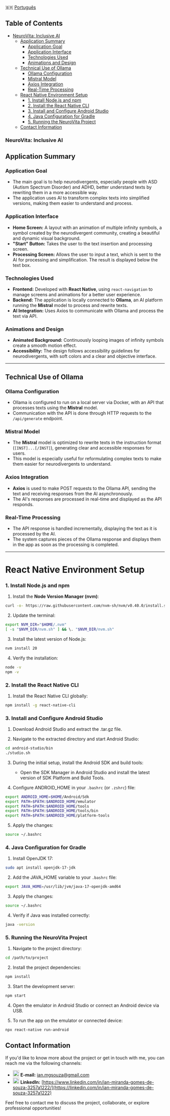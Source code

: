 🇧🇷 [Português](README.pt.md)

## Table of Contents
- [NeuroVita: Inclusive AI](#neurovita-inclusive-ai)
  - [Application Summary](#application-summary)
    - [Application Goal](#application-goal)
    - [Application Interface](#application-interface)
    - [Technologies Used](#technologies-used)
    - [Animations and Design](#animations-and-design)
  - [Technical Use of Ollama](#technical-use-of-ollama)
    - [Ollama Configuration](#ollama-configuration)
    - [Mistral Model](#mistral-model)
    - [Axios Integration](#axios-integration)
    - [Real-Time Processing](#real-time-processing)
  - [React Native Environment Setup](#react-native-environment-setup)
    - [1. Install Node.js and npm](#1-install-nodejs-and-npm)
    - [2. Install the React Native CLI](#2-install-the-react-native-cli)
    - [3. Install and Configure Android Studio](#3-install-and-configure-android-studio)
    - [4. Java Configuration for Gradle](#4-java-configuration-for-gradle)
    - [5. Running the NeuroVita Project](#5-running-the-neurovita-project)
  -  [Contact Information](#contact-information)

### NeuroVita: Inclusive AI

## Application Summary

### Application Goal
- The main goal is to help neurodivergents, especially people with ASD (Autism Spectrum Disorder) and ADHD, better understand texts by rewriting them in a more accessible way.
- The application uses AI to transform complex texts into simplified versions, making them easier to understand and process.

### Application Interface
- **Home Screen:** A layout with an animation of multiple infinity symbols, a symbol created by the neurodivergent community, creating a beautiful and dynamic visual background.
- **"Start" Button:** Takes the user to the text insertion and processing screen.
- **Processing Screen:** Allows the user to input a text, which is sent to the AI for processing and simplification. The result is displayed below the text box.

### Technologies Used
- **Frontend:** Developed with **React Native**, using `react-navigation` to manage screens and animations for a better user experience.
- **Backend:** The application is locally connected to **Ollama**, an AI platform running the **Mistral** model to process and rewrite texts.
- **AI Integration:** Uses Axios to communicate with Ollama and process the text via API.

### Animations and Design
- **Animated Background:** Continuously looping images of infinity symbols create a smooth motion effect.
- **Accessibility:** The design follows accessibility guidelines for neurodivergents, with soft colors and a clear and objective interface.

---

## Technical Use of Ollama

### Ollama Configuration
- Ollama is configured to run on a local server via Docker, with an API that processes texts using the **Mistral** model.
- Communication with the API is done through HTTP requests to the `/api/generate` endpoint.

### Mistral Model
- The **Mistral** model is optimized to rewrite texts in the instruction format (`[INST]...[/INST]`), generating clear and accessible responses for users.
- This model is especially useful for reformulating complex texts to make them easier for neurodivergents to understand.

### Axios Integration
- **Axios** is used to make POST requests to the Ollama API, sending the text and receiving responses from the AI asynchronously.
- The AI's responses are processed in real-time and displayed as the API responds.

### Real-Time Processing
- The API response is handled incrementally, displaying the text as it is processed by the AI.
- The system captures pieces of the Ollama response and displays them in the app as soon as the processing is completed.

---

# React Native Environment Setup

### 1. Install Node.js and npm

1. Install the **Node Version Manager (nvm)**:
```bash
curl -o- https://raw.githubusercontent.com/nvm-sh/nvm/v0.40.0/install.sh | bash
```

2. Update the terminal:
```bash
export NVM_DIR="$HOME/.nvm"
[ -s "$NVM_DIR/nvm.sh" ] && \. "$NVM_DIR/nvm.sh"
```

3. Install the latest version of Node.js:
```bash
nvm install 20
```

4. Verify the installation:
```bash
node -v
npm -v
```

### 2. Install the React Native CLI

1. Install the React Native CLI globally:
```bash
npm install -g react-native-cli
```

### 3. Install and Configure Android Studio

1. Download Android Studio and extract the .tar.gz file.

2. Navigate to the extracted directory and start Android Studio:
```bash
cd android-studio/bin
./studio.sh
```

3. During the initial setup, install the Android SDK and build tools:
   - Open the SDK Manager in Android Studio and install the latest version of SDK Platform and Build Tools.

4. Configure ANDROID_HOME in your `.bashrc` (or `.zshrc`) file:
```bash
export ANDROID_HOME=$HOME/Android/Sdk
export PATH=$PATH:$ANDROID_HOME/emulator
export PATH=$PATH:$ANDROID_HOME/tools
export PATH=$PATH:$ANDROID_HOME/tools/bin
export PATH=$PATH:$ANDROID_HOME/platform-tools
```

5. Apply the changes:
```bash
source ~/.bashrc
```

### 4. Java Configuration for Gradle

1. Install OpenJDK 17:
```bash
sudo apt install openjdk-17-jdk
```

2. Add the JAVA_HOME variable to your `.bashrc` file:
```bash
export JAVA_HOME=/usr/lib/jvm/java-17-openjdk-amd64
```

3. Apply the changes:
```bash
source ~/.bashrc
```

4. Verify if Java was installed correctly:
```bash
java -version
```

### 5. Running the NeuroVita Project

1. Navigate to the project directory:
```bash
cd /path/to/project
```

2. Install the project dependencies:
```bash
npm install
```

3. Start the development server:
```bash
npm start
```

4. Open the emulator in Android Studio or connect an Android device via USB.

5. To run the app on the emulator or connected device:
```bash
npx react-native run-android
```

## Contact Information
If you'd like to know more about the project or get in touch with me, you can reach me via the following channels:

- <img src="https://upload.wikimedia.org/wikipedia/commons/4/4e/Gmail_Icon.png" alt="Gmail" width="20"/> **E-mail:** ian.mgsouza@gmail.com
- <img src="https://upload.wikimedia.org/wikipedia/commons/8/81/LinkedIn_icon.svg" alt="LinkedIn" width="20"/> **LinkedIn:** [https://www.linkedin.com/in/ian-miranda-gomes-de-souza-3257a1222/](https://linkedin.com/in/ian-miranda-gomes-de-souza-3257a1222)


Feel free to contact me to discuss the project, collaborate, or explore professional opportunities!
